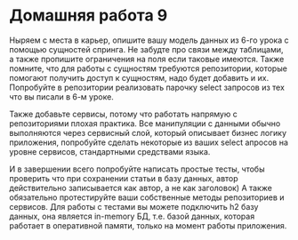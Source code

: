 # Домашняя работа 9

Ныряем с места в карьер, опишите вашу модель данных из 6-го урока с помощью сущностей спринга.
Не забудте про связи между таблицами, а также пропишите ограничения на поля если таковые имеются.
Также помните, что для работы с сущностям требуются репозитории, которые помогают получить доступ к сущностям, 
надо будет добавить и их. Попробуйте в репозитории реализовать парочку select запросов из тех что вы писали в 6-м уроке.

Также добавьте сервисы, потому что работать напрямую с репозиториями плохая практика. 
Все манипуляции с данными обычно выполняются через сервисный слой, который описывает бизнес логику приложения, 
попробуйте сделать некоторые из ваших select апросов на уровне сервисов, стандартными средствами языка. 

И в завершении всего попробуйте написать простые тесты, чтобы проверить что при сохранении статьи в базу данных, 
автор действительно записывается как автор, а не как заголовок) 
А также обязательно протестируйте ваши собственные методы репозиториев и сервисов.
Для работы с тестами вы можете подключить h2 базу данных, она является in-memory БД, 
т.е. базой данных, которая работает в оперативной памяти, только на момент работы приложения.